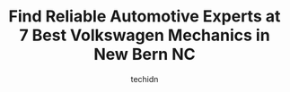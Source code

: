 ---
layout: ampstory
image: https://images.unsplash.com/photo-1639928846412-63b3f15c6f21?ixlib=rb-4.0.3&ixid=MnwxMjA3fDB8MHxwaG90by1wYWdlfHx8fGVufDB8fHx8&auto=format&fit=crop&w=640&h=853&q=80
author: techidn
featured: false
description: Looking for reliable and skilled Volkswagen Mechanic in New Bern NC, USA? Your search ends here with the 7 best Volkswagen Mechanic in town. With their expertise and commitment to delivering
title: Find Reliable Automotive Experts at 7 Best Volkswagen Mechanics in New Bern NC
cover:
   title: Find Reliable Automotive Experts at 7 Best Volkswagen Mechanics in New Bern NC
   subtitle: Rickpate
   background: https://images.unsplash.com/photo-1639928846412-63b3f15c6f21?ixlib=rb-4.0.3&ixid=MnwxMjA3fDB8MHxwaG90by1wYWdlfHx8fGVufDB8fHx8&auto=format&fit=crop&w=640&h=853&q=80

pages: 
 - layout: thirds
   top: <h1>#1 Craven Tire & Automotive Repair</h1>
   bottom: "<p>These guys are done such a wonderful job with a new location, Its my first visit to this new Location and I have to say its a one hundred percent improvement in compari</p>"
   background: https://www.knot35.com/toplist/wp-content/uploads/2023/06/best-volkswagen-mechanic-1-in-new-bern-nc-1685834907.jpeg
   backgroundblur: true
 - layout: thirds
   top: <h1>#2 J&J Automotive</h1>
   bottom: "<p>2591 US-70, New Bern, NC 28560, United States</p>"
   background: https://www.knot35.com/toplist/wp-content/uploads/2023/06/best-volkswagen-mechanic-2-in-new-bern-nc-1685834908.jpeg
   cta:
      link: https://www.knot35.com/toplist/find-reliable-automotive-experts-at-7-best-volkswagen-mechanics-in-new-bern-nc/
      text: Find Reliable Automotive Experts at 7 Best Volkswagen Mechanics in New Bern NC
 - layout: thirds
   top: <h1>#3 Mikes Tire and Auto</h1>
   bottom: "<p>4422 U.S. Hwy 17 S, New Bern, NC 28560, United States</p>"
   background: https://www.knot35.com/toplist/wp-content/uploads/2023/06/best-volkswagen-mechanic-3-in-new-bern-nc-1685834908.jpeg
   cta:
      link: https://www.knot35.com/toplist/find-reliable-automotive-experts-at-7-best-volkswagen-mechanics-in-new-bern-nc/
      text: Find Reliable Automotive Experts at 7 Best Volkswagen Mechanics in New Bern NC
 - layout: thirds
   top: <h1>#4 Torque Transmission</h1>
   bottom: "<p>4914 U.S. Hwy 17 S, New Bern, NC 28562, United States</p>"
   background: https://images.unsplash.com/photo-1595364397663-fca4f075d796?ixlib=rb-4.0.3&ixid=MnwxMjA3fDB8MHxwaG90by1wYWdlfHx8fGVufDB8fHx8&auto=format&fit=crop&w=640&h=853&q=80
   cta:
      link: https://www.knot35.com/toplist/find-reliable-automotive-experts-at-7-best-volkswagen-mechanics-in-new-bern-nc/
      text: Find Reliable Automotive Experts at 7 Best Volkswagen Mechanics in New Bern NC
 - layout: thirds
   top: <h1>#5 John Tripps Garage</h1>
   bottom: "<p>2307 Trent Rd, New Bern, NC 28562, United States</p>"
   background: https://images.unsplash.com/photo-1522441815192-d9f04eb0615c?ixlib=rb-4.0.3&ixid=MnwxMjA3fDB8MHxwaG90by1wYWdlfHx8fGVufDB8fHx8&auto=format&fit=crop&w=640&h=853&q=80
   cta:
      link: https://www.knot35.com/toplist/find-reliable-automotive-experts-at-7-best-volkswagen-mechanics-in-new-bern-nc/
      text: Find Reliable Automotive Experts at 7 Best Volkswagen Mechanics in New Bern NC
 - layout: thirds
   top: <h1>#6 70 East Auto Service, Inc.</h1>
   bottom: "<p>1112 Old Cherry Point Rd, New Bern, NC 28560, United States</p>"
   background: https://images.unsplash.com/photo-1547366785-564103df7e13?ixlib=rb-4.0.3&ixid=MnwxMjA3fDB8MHxwaG90by1wYWdlfHx8fGVufDB8fHx8&auto=format&fit=crop&w=640&h=853&q=80
   cta:
      link: https://www.knot35.com/toplist/find-reliable-automotive-experts-at-7-best-volkswagen-mechanics-in-new-bern-nc/
      text: Find Reliable Automotive Experts at 7 Best Volkswagen Mechanics in New Bern NC
 - layout: thirds
   top: <h1>#7 Simmons Volkswagen Restoration</h1>
   bottom: "<p>5400 U.S. Hwy 17 S, New Bern, NC 28562, United States</p>"
   background: https://images.unsplash.com/photo-1620421680010-0766ff230392?ixlib=rb-4.0.3&ixid=MnwxMjA3fDB8MHxwaG90by1wYWdlfHx8fGVufDB8fHx8&auto=format&fit=crop&w=640&h=853&q=80
   cta:
      link: https://www.knot35.com/toplist/find-reliable-automotive-experts-at-7-best-volkswagen-mechanics-in-new-bern-nc/
      text: Find Reliable Automotive Experts at 7 Best Volkswagen Mechanics in New Bern NC
 - layout: thirds
   middle: Continue reading...
   background: https://images.unsplash.com/photo-1549241520-425e3dfc01cb?ixlib=rb-4.0.3&ixid=MnwxMjA3fDB8MHxwaG90by1wYWdlfHx8fGVufDB8fHx8&auto=format&fit=crop&w=640&h=853&q=80
   cta:
      link: https://www.knot35.com/toplist/find-reliable-automotive-experts-at-7-best-volkswagen-mechanics-in-new-bern-nc/
      text: Find Reliable Automotive Experts at 7 Best Volkswagen Mechanics in New Bern NC
      
---